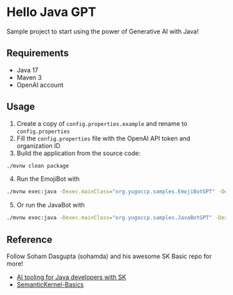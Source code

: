 # Hello Java GPT

Sample project to start using the power of Generative AI with Java!

## Requirements
- Java 17
- Maven 3
- OpenAI account

## Usage

1. Create a copy of `config.properties.example` and rename to `config.properties`
2. Fill the `config.properties` file with the OpenAI API token and organization ID
3. Build the application from the source code:
```bash
./mvnw clean package
```
4. Run the EmojiBot with
```bash
./mvnw exec:java -Dexec.mainClass="org.yugoccp.samples.EmojiBotGPT" -Dexec.args="./config.properties"
```

5. Or run the JavaBot with
```bash
./mvnw exec:java -Dexec.mainClass="org.yugoccp.samples.JavaBotGPT" -Dexec.args="./config.properties"
```

## Reference
Follow Soham Dasgupta (sohamda) and his awesome SK Basic repo for more!
- [AI tooling for Java developers with SK](https://devblogs.microsoft.com/semantic-kernel/ai-tooling-for-java-developers-with-sk/)
- [SemanticKernel-Basics](https://github.com/sohamda/SemanticKernel-Basics)

